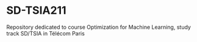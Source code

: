 # SD-TSIA211
Repository dedicated to course Optimization for Machine Learning, study track SD/TSIA in Télécom Paris
